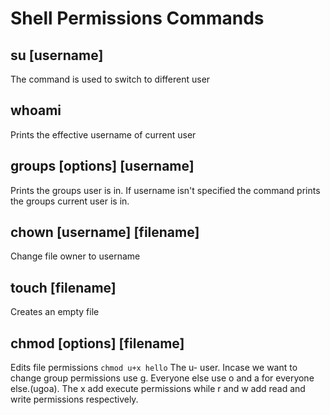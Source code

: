 # Shell Permissions Commands
## su [username]
The command is used to switch to different user
## whoami
Prints the effective username of current user
## groups [options] [username]
Prints the groups user is in. If username isn't specified the command prints the groups current user is in.
## chown [username] [filename]
Change file owner to username
## touch [filename]
Creates an empty file 
## chmod [options] [filename]
Edits file permissions 
 `chmod u+x hello`
The u- user. Incase we want to change group permissions use g. Everyone else use o and a for everyone else.(ugoa). The x add execute permissions while r and w add read and write permissions respectively.

